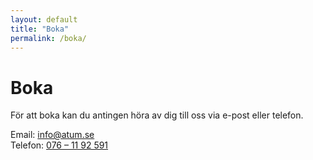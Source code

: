 ```yaml
---
layout: default
title: "Boka"
permalink: /boka/
---
```

# Boka

För att boka kan du antingen höra av dig till oss via e-post eller telefon.

Email: [info@atum.se](mailto:info@atum.se)  
Telefon: [076 – 11 92 591](tel:+46761192591)
